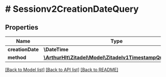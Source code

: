 # # Sessionv2CreationDateQuery

## Properties

Name | Type | Description | Notes
------------ | ------------- | ------------- | -------------
**creationDate** | **\DateTime** |  | [optional]
**method** | [**\ArthurHlt\Zitadel\Model\Zitadelv1TimestampQueryMethod**](Zitadelv1TimestampQueryMethod.md) |  | [optional]

[[Back to Model list]](../../README.md#models) [[Back to API list]](../../README.md#endpoints) [[Back to README]](../../README.md)
